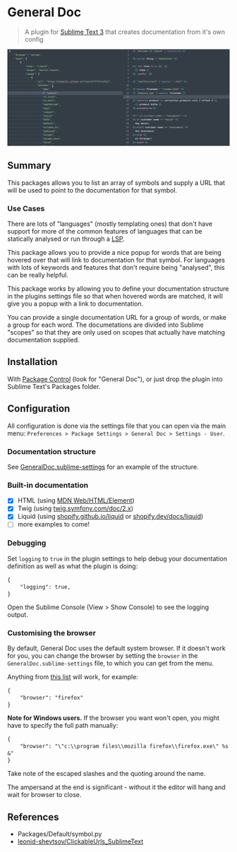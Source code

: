 # General Doc

> A plugin for [Sublime Text 3](http://sublimetext.com) that creates documentation from it's own config

![demo](demo.gif)

## Summary

This packages allows you to list an array of symbols and supply a URL that will be used to point to the documentation for that symbol.

### Use Cases

There are lots of "languages" (mostly templating ones) that don't have support for more of the common features of languages that can be statically analysed or run through a [LSP](https://microsoft.github.io/language-server-protocol/).

This package allows you to provide a nice popup for words that are being hovered over that will link to documentation for that symbol. For languages with lots of keywords and features that don't require being "analysed", this can be really helpful.

This package works by allowing you to define your documentation structure in the plugins settings file so that when hovered words are matched, it will give you a popup with a link to documentation.

You can provide a single documentation URL for a group of words, or make a group for each word. The documetations are divided into Sublime "scopes" so that they are only used on scopes that actually have matching documentation supplied.

## Installation

With [Package Control](http://wbond.net/sublime_packages/package_control) (look for "General Doc"), or just drop the plugin into Sublime Text's Packages folder.

## Configuration

All configuration is done via the settings file that you can open via the main menu: `Preferences > Package Settings > General Doc > Settings - User`.

### Documentation structure

See [GeneralDoc.sublime-settings](GeneralDoc.sublime-settings) for an example of the structure.

### Built-in documentation

- [x] HTML (using [MDN Web/HTML/Element](https://developer.mozilla.org/en-US/docs/Web/HTML/Element))
- [x] Twig (using [twig.symfony.com/doc/2.x](https://twig.symfony.com/doc/2.x/))
- [x] Liquid (using [shopify.github.io/liquid](https://shopify.github.io/liquid/) or [shopify.dev/docs/liquid](https://shopify.dev/docs/liquid))
- [ ] more examples to come!

### Debugging

Set `logging` to `true` in the plugin settings to help debug your documentation definition as well as what the plugin is doing:

    {
        "logging": true,
    }

Open the Sublime Console (View > Show Console) to see the logging output.

### Customising the browser

By default, General Doc uses the default system browser. If it doesn't work for you, you can change the browser by setting the `browser` in the `GeneralDoc.sublime-settings`
file, to which you can get from the menu.

Anything from [this list](https://docs.python.org/2/library/webbrowser.html#webbrowser.register) will work, for example:

    {
        "browser": "firefox"
    }

**Note for Windows users.** If the browser you want won't open, you might have to specify the full path manually:

    {
        "browser": "\"c:\\program files\\mozilla firefox\\firefox.exe\" %s &"
    }

Take note of the escaped slashes and the quoting around the name.

The ampersand at the end is significant - without it the editor will hang and wait for browser to close.

## References

- Packages/Default/symbol.py
- [leonid-shevtsov/ClickableUrls_SublimeText](https://github.com/leonid-shevtsov/ClickableUrls_SublimeText)
